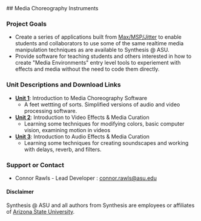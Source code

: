 <head>
    <link rel="shortcut icon" type="image/x-icon" href="favicon.ico">
</head>
## Media Choreography Instruments

### Project Goals

- Create a series of applications built from [Max/MSP/Jitter](https://cycling74.com/) to enable students and collaborators to use some of the same realtime media manipulation techniques as are available to Synthesis @ ASU.
- Provide software for teaching students and others interested in how to create "Media Environments" entry level tools to experiement with effects and media without the need to code them directly. 

### Unit Descriptions and Download Links
- [**Unit 1**](https://synthesis-asu-tml.github.io/Media-Choreography-Lower-Division/Unit_1): Introduction to Media Choreography Software
    - A feet wettting of sorts. Simplified versions of audio and video processing software.
- [**Unit 2**](https://synthesis-asu-tml.github.io/Media-Choreography-Lower-Division/Unit_2): Introduction to Video Effects & Media Curation
    - Learning some techniques for modifying colors, basic computer vision, examining motion in videos
- [**Unit 3**](https://synthesis-asu-tml.github.io/Media-Choreography-Lower-Division/Unit_3): Introduction to Audio Effects & Media Curation
    - Learning some techniques for creating soundscapes and working with delays, reverb, and filters.
    

### Support or Contact

- Connor Rawls - Lead Developer : [connor.rawls@asu.edu](connor.rawls@asu.edu)

#### Disclaimer

Synthesis @ ASU and all authors from Synthesis are employees or affiliates of [Arizona State University](https://www.asu.edu).

